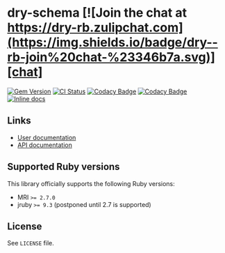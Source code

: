 <!--- this file is synced from dry-rb/template-gem project -->
[gem]: https://rubygems.org/gems/dry-schema
[actions]: https://github.com/dry-rb/dry-schema/actions
[codacy]: https://www.codacy.com/gh/dry-rb/dry-schema
[chat]: https://dry-rb.zulipchat.com
[inchpages]: http://inch-ci.org/github/dry-rb/dry-schema

# dry-schema [![Join the chat at https://dry-rb.zulipchat.com](https://img.shields.io/badge/dry--rb-join%20chat-%23346b7a.svg)][chat]

[![Gem Version](https://badge.fury.io/rb/dry-schema.svg)][gem]
[![CI Status](https://github.com/dry-rb/dry-schema/workflows/ci/badge.svg)][actions]
[![Codacy Badge](https://api.codacy.com/project/badge/Grade/961f5c776f1d49218b2cede3745e059c)][codacy]
[![Codacy Badge](https://api.codacy.com/project/badge/Coverage/961f5c776f1d49218b2cede3745e059c)][codacy]
[![Inline docs](http://inch-ci.org/github/dry-rb/dry-schema.svg?branch=main)][inchpages]

## Links

* [User documentation](https://dry-rb.org/gems/dry-schema)
* [API documentation](http://rubydoc.info/gems/dry-schema)

## Supported Ruby versions

This library officially supports the following Ruby versions:

* MRI `>= 2.7.0`
* jruby `>= 9.3` (postponed until 2.7 is supported)

## License

See `LICENSE` file.
